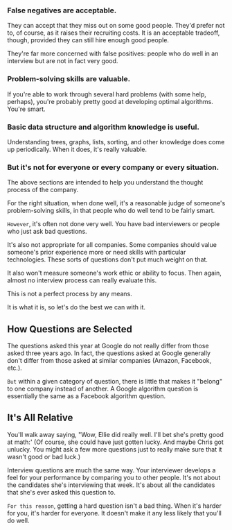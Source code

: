 ### **False negatives are acceptable.**
They can accept that they miss out on some good people. They'd prefer not to, of course, as it raises their recruiting costs. It is an acceptable tradeoff, though, provided they can still hire enough good people.

They're far more concerned with false positives: people who do well in an interview but are not in fact very good.

### **Problem-solving skills are valuable.**
If you're able to work through several hard problems (with some help, perhaps), you're probably pretty good at developing optimal algorithms. You're smart.

### **Basic data structure and algorithm knowledge is useful.**
Understanding trees, graphs, lists, sorting, and other knowledge does come up periodically. When it does, it's really valuable.

### **But it's not for everyone or every company or every situation.**
The above sections are intended to help you understand the thought process of the company.

For the right situation, when done well, it's a reasonable judge of someone's problem-solving skills, in that people who do well tend to be fairly smart.

`However`, it's often not done very well. You have bad interviewers or people who just ask bad questions.

It's also not appropriate for all companies. Some companies should value someone's prior experience more or need skills with particular technologies. These sorts of questions don't put much weight on that.

It also won't measure someone's work ethic or ability to focus. Then again, almost no interview process can really evaluate this.

This is not a perfect process by any means.

It is what it is, so let's do the best we can with it.

## **How Questions are Selected**
The questions asked this year at Google do not really differ from those asked three years ago. In fact, the questions asked at Google generally don't differ from those asked at similar companies (Amazon, Facebook, etc.).

`But` within a given category of question, there is little that makes it "belong" to one company instead of another. A Google algorithm question is essentially the same as a Facebook algorithm question.

## **It's All Relative**
You'll walk away saying, "Wow, Ellie did really well. I'll bet she's pretty good at math:' (Of course, she could have just gotten lucky. And maybe Chris got unlucky. You might ask a few more questions just to really make sure that it wasn't good or bad luck.)

Interview questions are much the same way. Your interviewer develops a feel for your performance by
comparing you to other people. It's not about the candidates she's interviewing that week. It's about all the candidates that she's ever asked this question to.

`For this reason`, getting a hard question isn't a bad thing. When it's harder for you, it's harder for everyone. It doesn't make it any less likely that you'll do well.
